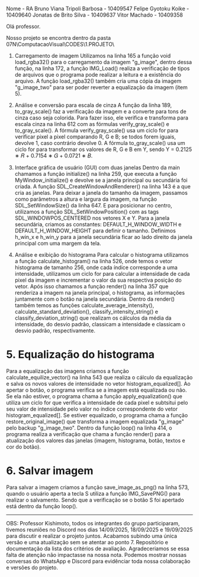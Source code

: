Nome - RA
Bruno Viana Tripoli Barbosa   - 10409547
Felipe Gyotoku Koike          - 10409640
Jonatas de Brito Silva        - 10409637
Vitor Machado                 - 10409358


Olá professor.

Nosso projeto se encontra dentro da pasta 07N\ComputacaoVisual\CODES\1.PROJETO\

1. Carregamento de imagem
  Utilizamos na linha 165 a função void load_rgba32() para o carregamento da imagem "g_image", dentro dessa função, na linha 172, a função IMG_Load() realiza a verificação de tipos de arquivos que o programa pode realizar a leitura e a existência do arquivo.
  A função load_rgba32() também cria uma cópia da imagem "g_image_two" para ser poder reverter a equalização da imagem (item 5). 

2. Análise e conversão para escala de cinza
  A função da linha 189, to_gray_scale() faz a verificação da imagem e a converte para tons de cinza caso seja colorida.
  Para fazer isso, ele verifica e transforma para escala cinza na linha 612 com as fórmulas verify_gray_scale() e to_gray_scale().
  A fórmula verify_gray_scale() usa um ciclo for para verificar pixel a pixel comparando R, G e B; se todos forem iguais, devolve 1, caso contrário devolve 0.
  A fórmula to_gray_scale() usa um ciclo for para transformar os valores de R, G e B em Y, sendo Y = 0.2125 ∗ 𝑅 + 0.7154 ∗ 𝐺 + 0.0721 ∗ 𝐵.

3. Interface gráfica de usuário (GUI) com duas janelas
  Dentro da main chamamos a função initialize() na linha 259, que executa a função MyWindow_initialize() e devolve se a janela principal ou secundária foi criada. A função SDL_CreateWindowAndRenderer() na linha 143 é a que cria as janelas.
  Para deixar a janela do tamanho da imagem, passamos como parâmetros a altura e largura da imagem, na função SDL_SetWindowSize() da linha 647.
  E para posicionar no centro, utilizamos a função SDL_SetWindowPosition() com as tags SDL_WINDOWPOS_CENTERED nos vetores X e Y.
  Para a janela secundária, criamos as constantes: DEFAULT_H_WINDOW_WIDTH e DEFAULT_H_WINDOW_HEIGHT para definir o tamanho.
  Definimos h_win_x e h_win_y para a janela secundária ficar ao lado direito da janela principal com uma margem da tela.

4. Análise e exibição do histograma
  Para calcular o histograma utilizamos a função calculate_histogram() na linha 526, onde temos o vetor histograma de tamanho 256, onde cada índice corresponde a uma intensidade, utilizamos um ciclo for para calcular a intensidade de cada
  pixel da imagem e incrementar o valor da sua respectiva posição do vetor. Após isso chamamos a função render() na linha 357 que renderiza a imagem na janela principal, o histograma, as informações juntamente com o botão na janela secundária.
  Dentro da render() também temos as funções calculate_average_intensity(), calculate_standard_deviation(), classify_intensity_string() e classify_deviation_string() que realizam os cálculos da média da intensidade, do desvio padrão,
  classicam a intensidade e classicam o desvio padrão, respectivamente.

# 5. Equalização do histograma
  Para a equalização das imagens criamos a função calculate_equilize_vector() na linha 543 que realiza o cálculo da equalização e salva os novos valores de intensidade no vetor histogram_equalized[].
  Ao apertar o botão, o programa verifica se a imagem está equalizada ou não. Se ela não estiver, o programa chama a função apply_equalization() que utiliza um ciclo for que verifica a intensidade
  de cada pixel e subtsitui pelo seu valor de intensidade pelo valor no índice correspondente do vetor histogram_equalized[].
  Se estiver equalizado, o programa chama a função restore_original_image() que transforma a imagem equalizada "g_image" pelo backup "g_image_two".
  Dentro da função loop() na linha 414, o programa realiza a verificação que chama a função render() para a atualização dos valores das janelas (imagem, histograma, botão, textos e cor do botão).

# 6. Salvar imagem
  Para salvar a imagem criamos a função save_image_as_png() na linha 573, quando o usuário aperta a tecla S utiliza a função IMG_SavePNG() para realizar o salvamento. Sendo que a verificação se o botão S foi apertado está dentro da função loop().


-------------------------------------------------------------
OBS: Professor Kishimoto, todos os integrantes do grupo participaram, tivemos reuniões no Discord nos dias 14/09/2025, 18/09/2025 e 19/09/2025 para discutir e realizar o projeto juntos. 
Acabamos subindo uma única versão e uma atualização sem se atentar ao ponto 7. Repositório e documentação da lista dos critérios de avaliação. Agradeceriamos se essa falta de atenção não impactasse na nossa nota. 
Podemos mostrar nossas conversas do WhatsApp e Discord para evidênciar toda nossa colaboração e versões do projeto.

